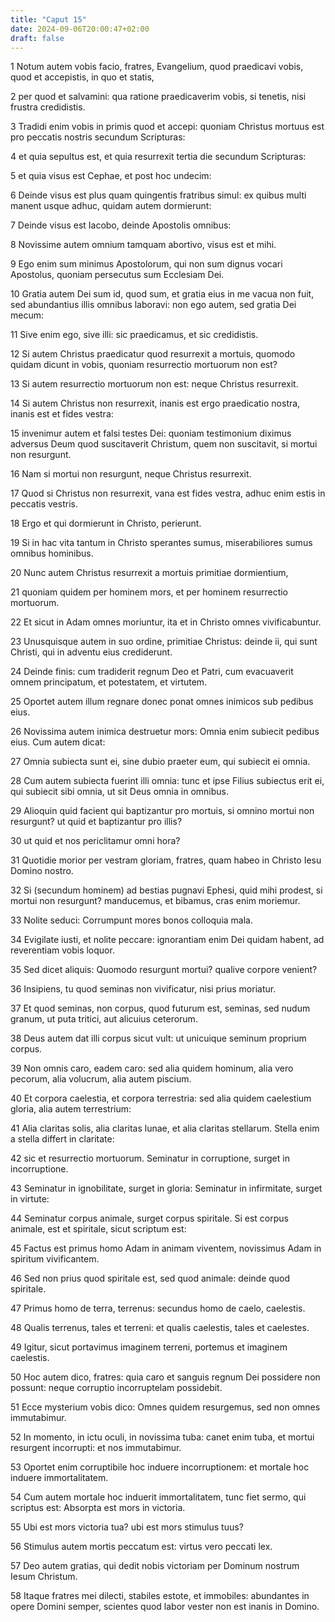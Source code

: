 ```yaml
---
title: "Caput 15"
date: 2024-09-06T20:00:47+02:00
draft: false
---
```



1 Notum autem vobis facio, fratres, Evangelium, quod praedicavi vobis, quod et accepistis, in quo et statis,

2 per quod et salvamini: qua ratione praedicaverim vobis, si tenetis, nisi frustra credidistis.

3 Tradidi enim vobis in primis quod et accepi: quoniam Christus mortuus est pro peccatis nostris secundum Scripturas:

4 et quia sepultus est, et quia resurrexit tertia die secundum Scripturas:

5 et quia visus est Cephae, et post hoc undecim:

6 Deinde visus est plus quam quingentis fratribus simul: ex quibus multi manent usque adhuc, quidam autem dormierunt:

7 Deinde visus est Iacobo, deinde Apostolis omnibus:

8 Novissime autem omnium tamquam abortivo, visus est et mihi.

9 Ego enim sum minimus Apostolorum, qui non sum dignus vocari Apostolus, quoniam persecutus sum Ecclesiam Dei.

10 Gratia autem Dei sum id, quod sum, et gratia eius in me vacua non fuit, sed abundantius illis omnibus laboravi: non ego autem, sed gratia Dei mecum:

11 Sive enim ego, sive illi: sic praedicamus, et sic credidistis.

12 Si autem Christus praedicatur quod resurrexit a mortuis, quomodo quidam dicunt in vobis, quoniam resurrectio mortuorum non est?

13 Si autem resurrectio mortuorum non est: neque Christus resurrexit.

14 Si autem Christus non resurrexit, inanis est ergo praedicatio nostra, inanis est et fides vestra:

15 invenimur autem et falsi testes Dei: quoniam testimonium diximus adversus Deum quod suscitaverit Christum, quem non suscitavit, si mortui non resurgunt.

16 Nam si mortui non resurgunt, neque Christus resurrexit.

17 Quod si Christus non resurrexit, vana est fides vestra, adhuc enim estis in peccatis vestris.

18 Ergo et qui dormierunt in Christo, perierunt.

19 Si in hac vita tantum in Christo sperantes sumus, miserabiliores sumus omnibus hominibus.

20 Nunc autem Christus resurrexit a mortuis primitiae dormientium,

21 quoniam quidem per hominem mors, et per hominem resurrectio mortuorum.

22 Et sicut in Adam omnes moriuntur, ita et in Christo omnes vivificabuntur.

23 Unusquisque autem in suo ordine, primitiae Christus: deinde ii, qui sunt Christi, qui in adventu eius crediderunt.

24 Deinde finis: cum tradiderit regnum Deo et Patri, cum evacuaverit omnem principatum, et potestatem, et virtutem.

25 Oportet autem illum regnare donec ponat omnes inimicos sub pedibus eius.

26 Novissima autem inimica destruetur mors: Omnia enim subiecit pedibus eius. Cum autem dicat:

27 Omnia subiecta sunt ei, sine dubio praeter eum, qui subiecit ei omnia.

28 Cum autem subiecta fuerint illi omnia: tunc et ipse Filius subiectus erit ei, qui subiecit sibi omnia, ut sit Deus omnia in omnibus.

29 Alioquin quid facient qui baptizantur pro mortuis, si omnino mortui non resurgunt? ut quid et baptizantur pro illis?

30 ut quid et nos periclitamur omni hora?

31 Quotidie morior per vestram gloriam, fratres, quam habeo in Christo Iesu Domino nostro.

32 Si (secundum hominem) ad bestias pugnavi Ephesi, quid mihi prodest, si mortui non resurgunt? manducemus, et bibamus, cras enim moriemur.

33 Nolite seduci: Corrumpunt mores bonos colloquia mala.

34 Evigilate iusti, et nolite peccare: ignorantiam enim Dei quidam habent, ad reverentiam vobis loquor.

35 Sed dicet aliquis: Quomodo resurgunt mortui? qualive corpore venient?

36 Insipiens, tu quod seminas non vivificatur, nisi prius moriatur.

37 Et quod seminas, non corpus, quod futurum est, seminas, sed nudum granum, ut puta tritici, aut alicuius ceterorum.

38 Deus autem dat illi corpus sicut vult: ut unicuique seminum proprium corpus.

39 Non omnis caro, eadem caro: sed alia quidem hominum, alia vero pecorum, alia volucrum, alia autem piscium.

40 Et corpora caelestia, et corpora terrestria: sed alia quidem caelestium gloria, alia autem terrestrium:

41 Alia claritas solis, alia claritas lunae, et alia claritas stellarum. Stella enim a stella differt in claritate:

42 sic et resurrectio mortuorum. Seminatur in corruptione, surget in incorruptione.

43 Seminatur in ignobilitate, surget in gloria: Seminatur in infirmitate, surget in virtute:

44 Seminatur corpus animale, surget corpus spiritale. Si est corpus animale, est et spiritale, sicut scriptum est:

45 Factus est primus homo Adam in animam viventem, novissimus Adam in spiritum vivificantem.

46 Sed non prius quod spiritale est, sed quod animale: deinde quod spiritale.

47 Primus homo de terra, terrenus: secundus homo de caelo, caelestis.

48 Qualis terrenus, tales et terreni: et qualis caelestis, tales et caelestes.

49 Igitur, sicut portavimus imaginem terreni, portemus et imaginem caelestis.

50 Hoc autem dico, fratres: quia caro et sanguis regnum Dei possidere non possunt: neque corruptio incorruptelam possidebit.

51 Ecce mysterium vobis dico: Omnes quidem resurgemus, sed non omnes immutabimur.

52 In momento, in ictu oculi, in novissima tuba: canet enim tuba, et mortui resurgent incorrupti: et nos immutabimur.

53 Oportet enim corruptibile hoc induere incorruptionem: et mortale hoc induere immortalitatem.

54 Cum autem mortale hoc induerit immortalitatem, tunc fiet sermo, qui scriptus est: Absorpta est mors in victoria.

55 Ubi est mors victoria tua? ubi est mors stimulus tuus?

56 Stimulus autem mortis peccatum est: virtus vero peccati lex.

57 Deo autem gratias, qui dedit nobis victoriam per Dominum nostrum Iesum Christum.

58 Itaque fratres mei dilecti, stabiles estote, et immobiles: abundantes in opere Domini semper, scientes quod labor vester non est inanis in Domino.

